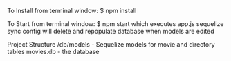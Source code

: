 
To Install
from terminal window: $ npm install

To Start
from terminal window: $ npm start
  which executes app.js
  sequelize sync config will delete and repopulate database when models are edited 

Project Structure
/db/models - Sequelize models for movie and directory tables
movies.db - the database
